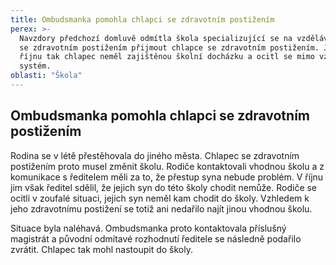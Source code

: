 ```yaml
---
title: Ombudsmanka pomohla chlapci se zdravotním postižením
perex: >-
  Navzdory předchozí domluvě odmítla škola specializující se na vzdělávání dětí
  se zdravotním postižením přijmout chlapce se zdravotním postižením. Ještě v
  říjnu tak chlapec neměl zajištěnou školní docházku a ocitl se mimo vzdělávací
  systém.
oblasti: "Škola"
---
```


<div id="c163" class="csc-default"><h2>Ombudsmanka pomohla chlapci se zdravotním postižením</h2><p>Rodina se v létě přestěhovala do jiného města. Chlapec se zdravotním postižením proto musel změnit školu. Rodiče kontaktovali vhodnou školu a z komunikace s ředitelem měli za to, že přestup syna nebude problém. V říjnu jim však ředitel sdělil, že jejich syn do této školy chodit nemůže. Rodiče se ocitli v zoufalé situaci, jejich syn neměl kam chodit do školy. Vzhledem k jeho zdravotnímu postižení se totiž ani nedařilo najít jinou vhodnou školu.&nbsp;&nbsp;</p><p>Situace byla naléhavá. Ombudsmanka proto kontaktovala příslušný magistrát a původní odmítavé rozhodnutí ředitele se následně podařilo zvrátit. Chlapec tak mohl nastoupit do školy.</p></div>
